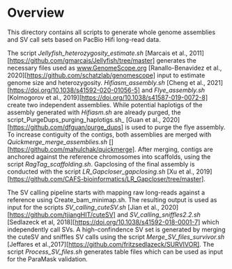 # Overview

This directory contains all scripts to generate whole genome assemblies and SV call sets based on PacBio Hifi long-read data.

The script _Jellyfish_heterozygosity_estimate.sh_ [Marcais et al., 2011][https://github.com/gmarcais/Jellyfish/tree/master] generates the necessary files used as www.GenomeScope.org [Ranallo-Benavidez et al., 2020][https://github.com/schatzlab/genomescope] input to estimate genome size and heterozygosity.
_Hifiasm_assembly.sh_ [Cheng et al., 2021][https://doi.org/10.1038/s41592-020-01056-5] and _Flye_assembly.sh_ [Kolmogorov et al., 2019][https://doi.org/10.1038/s41587-019-0072-8] create two independent assemblies. While potential haplotigs of the assembly generated with _Hifiasm.sh_ are already purged, the script_PurgeDups_purging_haplotigs.sh_ [Guan et al., 2020][https://github.com/dfguan/purge_dups] is used to purge the flye assembly.
To increase contiguity of the contigs, both assemblies are merged with _Quickmerge_merge_assemblies.sh_ [][https://github.com/mahulchak/quickmerge].
After merging, contigs are anchored against the reference chromosomes into scaffolds, using the script _RagTag_scaffolding.sh_. 
Gapclosing of the final assembly is conducted with the script _LR_Gapcloser_gapclosing.sh_ [Xu et al., 2019][https://github.com/CAFS-bioinformatics/LR_Gapcloser/tree/master].

The SV calling pipeline starts with mapping raw long-reads against a reference using Create_bam_minimap.sh. 
The resulting output is used as input for the scripts _SV_calling_cuteSV.sh_ [Jian et al., 2020][https://github.com/tjiangHIT/cuteSV] and _SV_calling_sniffles2.2.sh_ [Sedlazeck et al, 2018][https://doi.org/10.1038/s41592-018-0001-7] which independently call SVs. 
A high-confindence SV set is generated by merging the cuteSV and sniffles SV calls using the script _Merge_SV_files_survivor.sh_ [Jeffares et al.,2017][https://github.com/fritzsedlazeck/SURVIVOR].
The script _Process_SV_files.sh_ generates table files which can be used as input for the ParaMask validation. 
